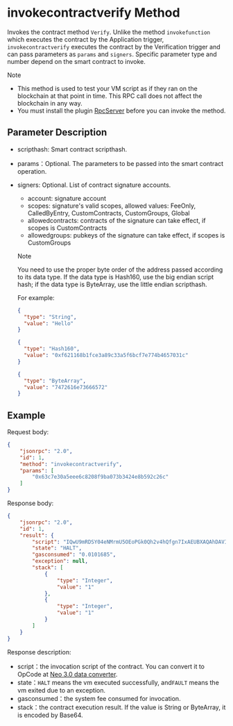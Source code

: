 # invokecontractverify Method

Invokes the contract method `Verify`. Unlike the method `invokefunction` which executes the contract by the Application trigger, `invokecontractverify` executes the contract by the Verification trigger and can pass parameters as `params` and `signers`. Specific parameter type and number depend on the smart contract to invoke.

> [!Note]
>
> - This method is used to test your VM script as if they ran on the blockchain at that point in time. This RPC call does not affect the blockchain in any way.
> - You must install the plugin [RpcServer](https://github.com/neo-project/neo-modules/releases) before you can invoke the method.

## Parameter Description

- scripthash: Smart contract scripthash.

- params：Optional. The parameters to be passed into the smart contract operation.

- signers:  Optional. List of contract signature accounts.
  * account: signature account
  * scopes: signature's valid scopes, allowed values: FeeOnly, CalledByEntry, CustomContracts, CustomGroups, Global
  * allowedcontracts: contracts of the signature can take effect, if scopes is CustomContracts
  * allowedgroups: pubkeys of the signature can take effect, if scopes is CustomGroups
  
  > [!Note]
  >
  > You need to use the proper byte order of the address passed according to its data type. If the data type is Hash160, use the big endian script hash; if the data type is ByteArray, use the little endian scripthash.
  
  For example:
  
    ```json
    {
      "type": "String",
      "value": "Hello"
    }
  
    {
      "type": "Hash160",
      "value": "0xf621168b1fce3a89c33a5f6bcf7e774b4657031c"
    }
  
    {
      "type": "ByteArray",
      "value": "7472616e73666572"
    }
    ```

## Example

Request body:

```json
{
    "jsonrpc": "2.0",
    "id": 1,
    "method": "invokecontractverify",
    "params": [
        "0x63c7e30a5eee6c8208f9ba073b3424e8b592c26c"
    ]
}
```

Response body:

```json
{
    "jsonrpc": "2.0",
    "id": 1,
    "result": {
        "script": "IQwU9mRDSY04eNMrmU5OEoPGk0Qh2v4hQfgn7IxAEUBXAQAhDAVIZWxsbyFBm/ZnzkGSXegxcCMFAAAAaEBXAQEheHBoJwoAAAAjIAAAAAwFSGVsbG8MBVdvcmxkIVBBm/ZnzkHmPxiEIUBXAQIhITWQ////ELNwaCcaAAAADBFObyBhdXRob3JpemF0aW9uLiE6eHkhUEExxjMdIUBXAQAhITVd////ELNwaCcaAAAADBFObyBhdXRob3JpemF0aW9uLiE6IUHGnx3wIUAhVgEMFPZkQ0mNOHjTK5lOThKDxpNEIdr+YCFA",
        "state": "HALT",
        "gasconsumed": "0.0101685",
        "exception": null,
        "stack": [
            {
                "type": "Integer",
                "value": "1"
            },
            {
                "type": "Integer",
                "value": "1"
            }
        ]
    }
}
```

Response description:

- script：the invocation script of the contract. You can convert it to OpCode at [Neo 3.0 data converter](https://neo.org/converter).
- state：`HALT` means the vm executed successfully, and`FAULT` means the vm exited due to an exception. 
- gasconsumed：the system fee consumed for invocation.
- stack：the contract execution result. If the value is String or ByteArray, it is encoded by Base64.